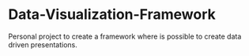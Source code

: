 # Data-Visualization-Framework
Personal project to create a framework where is possible to create data driven presentations.
